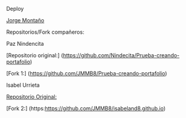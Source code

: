 Deploy

[Jorge Montaño](https://github.com/JMMB8/Portafolio_cv)

Repositorios/Fork compañeros:

Paz Nindencita

[Repositorio original:] (https://github.com/Nindecita/Prueba-creando-portafolio)

[Fork 1:] (https://github.com/JMMB8/Prueba-creando-portafolio)

Isabel Urrieta

[Repositorio Original:](https://github.com/Isabeland8/isabeland8.github.io)

[Fork 2:] (https:https://github.com/JMMB8/isabeland8.github.io)
